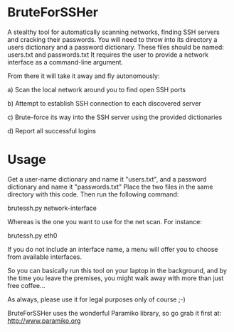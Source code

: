 # BruteForSSHer
A stealthy tool for automatically scanning networks, finding SSH servers and cracking their passwords.
You will need to throw into its directory a users dictionary and a password dictionary.
These files should be named: users.txt and passwords.txt
It requires the user to provide a network interface as a command-line argument.

From there it will take it away and fly autonomously:

a) Scan the local network around you to find open SSH ports

b) Attempt to establish SSH connection to each discovered server

c) Brute-force its way into the SSH server using the provided dictionaries

d) Report all successful logins

# Usage

Get a user-name dictionary and name it "users.txt", and a password dictionary and name it "passwords.txt"
Place the two files in the same directory with this code. Then run the following command:

brutessh.py network-interface

Whereas <network-interface> is the one you want to use for the net scan. For instance:

brutessh.py eth0

If you do not include an interface name, a menu will offer you to choose from available interfaces.

So you can basically run this tool on your laptop in the background, and by the time you leave the premises, 
you might walk away with more than just free coffee...

As always, please use it for legal purposes only of course ;-)

BruteForSSHer uses the wonderful Paramiko library, so go grab it first at: http://www.paramiko.org
